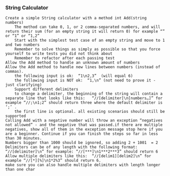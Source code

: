 ### String Calculator

    Create a simple String calculator with a method int Add(string numbers)
        The method can take 0, 1, or 2 comma-separated numbers, and will return their sum (for an empty string it will return 0) for example “” or “1” or “1,2”
        Start with the simplest test case of an empty string and move to 1 and two numbers
        Remember to solve things as simply as possible so that you force yourself to write tests you did not think about
        Remember to refactor after each passing test
    Allow the Add method to handle an unknown amount of numbers
    Allow the Add method to handle new lines between numbers (instead of commas).
        the following input is ok:  “1\n2,3”  (will equal 6)
        the following input is NOT ok:  “1,\n” (not need to prove it - just clarifying)
        Support different delimiters
        to change a delimiter, the beginning of the string will contain a separate line that looks like this:   “//[delimiter]\n[numbers…]” for example “//;\n1;2” should return three where the default delimiter is ‘;’ .
        the first line is optional. all existing scenarios should still be supported
    Calling Add with a negative number will throw an exception “negatives not allowed” - and the negative that was passed.if there are multiple negatives, show all of them in the exception message stop here if you are a beginner. Continue if you can finish the steps so far in less than 30 minutes.
    Numbers bigger than 1000 should be ignored, so adding 2 + 1001  = 2
    Delimiters can be of any length with the following format:  “//[delimiter]\n” for example: “//[***]\n1***2***3” should return 6
    Allow multiple delimiters like this:  “//[delim1][delim2]\n” for example “//[*][%]\n1*2%3” should return 6.
    make sure you can also handle multiple delimiters with length longer than one char
